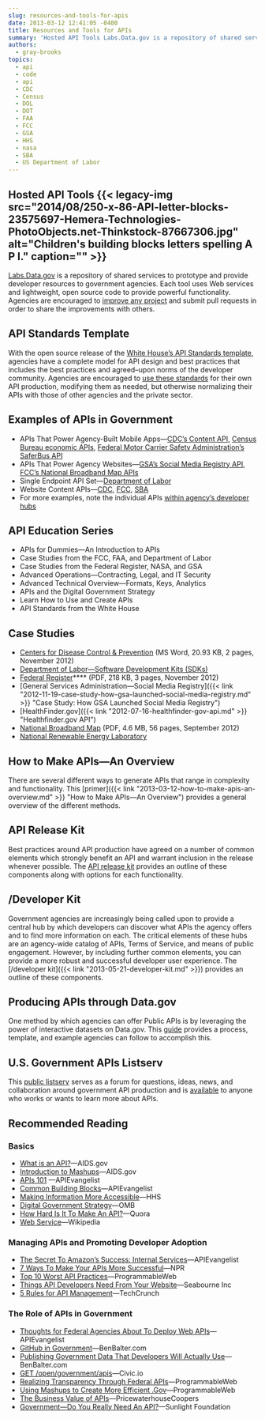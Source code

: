 ```yaml
---
slug: resources-and-tools-for-apis
date: 2013-03-12 12:41:05 -0400
title: Resources and Tools for APIs
summary: 'Hosted API Tools Labs.Data.gov is a repository of shared services to prototype and provide developer resources to government agencies. Each tool uses Web services and lightweight, open source code to provide powerful functionality. Agencies are encouraged to improve any project and submit pull requests in order to share the improvements with others. API Standards Template With the open'
authors:
  - gray-brooks
topics:
  - api
  - code
  - api
  - CDC
  - Census
  - DOL
  - DOT
  - FAA
  - FCC
  - GSA
  - HHS
  - nasa
  - SBA
  - US Department of Labor
---
```


## <a name="hosted-api-tools"></a>Hosted API Tools {{< legacy-img src="2014/08/250-x-86-API-letter-blocks-23575697-Hemera-Technologies-PhotoObjects.net-Thinkstock-87667306.jpg" alt="Children's building blocks letters spelling A P I." caption="" >}}

[Labs.Data.gov](http://labs.data.gov/) is a repository of shared services to prototype and provide developer resources to government agencies. Each tool uses Web services and lightweight, open source code to provide powerful functionality. Agencies are encouraged to [improve any project](http://labs.data.gov/) and submit pull requests in order to share the improvements with others.

## <a name="api-standards-template"></a>API Standards Template

With the open source release of the [White House&#8217;s API Standards template](https://github.com/WhiteHouse/api-standards), agencies have a complete model for API design and best practices that includes the best practices and agreed–upon norms of the developer community. Agencies are encouraged to [use these standards](https://github.com/WhiteHouse/api-standards) for their own API production, modifying them as needed, but otherwise normalizing their APIs with those of other agencies and the private sector.

## <a name="examples-apis-government"></a>Examples of APIs in Government

  * APIs That Power Agency-Built Mobile Apps—[CDC’s Content API](http://tools.cdc.gov/syndication/api.aspx), [Census Bureau economic APIs](http://www.census.gov/developers/), [Federal Motor Carrier Safety Administration’s SaferBus API](https://mobile.fmcsa.dot.gov/developer/home.page)
  * APIs That Power Agency Websites—[GSA’s Social Media Registry API](http://www.usa.gov/About/developer-resources/social-media-registry.shtml), [FCC’s National Broadband Map APIs](http://www.broadbandmap.gov/developer)
  * Single Endpoint API Set—[Department of Labor](http://developer.dol.gov/)
  * Website Content APIs—[CDC](http://tools.cdc.gov/syndication/api.aspx), [FCC](http://www.fcc.gov/developers/fcc-content-api), [SBA](http://www.sba.gov/about-sba-info/140931)
  * For more examples, note the individual APIs [within agency&#8217;s developer hubs](https://github.com/GSA/slash-developer-pages#readme)

## <a name="api-education-series"></a>API Education Series

  * APIs for Dummies—An Introduction to APIs
  * Case Studies from the FCC, FAA, and Department of Labor
  * Case Studies from the Federal Register, NASA, and GSA
  * Advanced Operations—Contracting, Legal, and IT Security
  * Advanced Technical Overview—Formats, Keys, Analytics
  * APIs and the Digital Government Strategy
  * Learn How to Use and Create APIs
  * API Standards from the White House

## <a name="case-studies"></a>Case Studies

  * [Centers for Disease Control & Prevention](https://s3.amazonaws.com/digitalgov/_legacy-img/2014/01/cdc-content-services-api.docx "CDC case study") (MS Word, 20.93 KB, 2 pages, November 2012)
  * [Department of Labor—Software Development Kits (SDKs)](https://digitalgov.sites.usa.gov/2012/11/19/case-study-how-dol-created-software-development-kits-sdks/ "Case Study: How DOL Created Software Development Kits - SDKs")
  * [Federal Register](https://www.federalregister.gov/uploads/2012/11/FR2-API-Case-Study1.pdf)**** (PDF, 218 KB, 3 pages, November 2012)
  * [General Services Administration—Social Media Registry]({{< link "2012-11-19-case-study-how-gsa-launched-social-media-registry.md" >}} "Case Study: How GSA Launched Social Media Registry")
  * [HealthFinder.gov]({{< link "2012-07-16-healthfinder-gov-api.md" >}} "Healthfinder.gov API")
  * [National Broadband Map](http://www.wilsoncenter.org/sites/default/files/National%20Broadband%20Map%20Wilson%20Center%20Case%20Study.pdf) (PDF, 4.6 MB, 56 pages, September 2012)
  * [National Renewable Energy Laboratory](http://developer.nrel.gov/api-case-study/)

## <a name="how-to-make-apis-overview"></a>How to Make APIs—An Overview

There are several different ways to generate APIs that range in complexity and functionality. This [primer]({{< link "2013-03-12-how-to-make-apis-an-overview.md" >}} "How to Make APIs—An Overview") provides a general overview of the different methods.

## <a name="api-release-kit"></a>API Release Kit

Best practices around API production have agreed on a number of common elements which strongly benefit an API and warrant inclusion in the release whenever possible. The [API release kit](https://digitalgov.sites.usa.gov/2013/05/16/api-release-kit/ "API Release Kit") provides an outline of these components along with options for each functionality.

## <a name="developer-kit"></a>/Developer Kit

Government agencies are increasingly being called upon to provide a central hub by which developers can discover what APIs the agency offers and to find more information on each. The critical elements of these hubs are an agency-wide catalog of APIs, Terms of Service, and means of public engagement. However, by including further common elements, you can provide a more robust and successful developer user experience. The [/developer kit]({{< link "2013-05-21-developer-kit.md" >}}) provides an outline of these components.

## <a name="producing-apis-through-data.gov"></a>Producing APIs through Data.gov

One method by which agencies can offer Public APIs is by leveraging the power of interactive datasets on Data.gov. This [guide](https://digitalgov.sites.usa.gov/2013/04/30/producing-apis-through-data-gov/ "Producing APIs through Data.gov") provides a process, template, and example agencies can follow to accomplish this.

## <a name="government-api-listserv"></a>U.S. Government APIs Listserv

This [public listserv](https://groups.google.com/forum/?fromgroups#!forum/us-government-apis) serves as a forum for questions, ideas, news, and collaboration around government API production and is [available](https://groups.google.com/forum/?fromgroups#!forum/us-government-apis) to anyone who works or wants to learn more about APIs.

## <a name="recommended-reading"></a>Recommended Reading

### Basics

  * [What is an API?](http://blog.aids.gov/2012/04/open-data-in-action-what-is-an-api.html)—AIDS.gov
  * [Introduction to Mashups](http://blog.aids.gov/2008/11/introduction-to.html)—AIDS.gov
  * [APIs 101](http://apievangelist.com/) —APIEvangelist
  * [Common Building Blocks](http://apievangelist.com/2011/03/07/api-area--common-building-blocks/)—APIEvangelist
  * [Making Information More Accessible](http://www.healthdata.gov/blog/making-information-more-accessible-digital-government-strategy)—HHS
  * [Digital Government Strategy](http://www.whitehouse.gov/sites/default/files/omb/egov/digital-government/digital-government.html)—OMB
  * [How Hard Is It To Make An API?](http://www.quora.com/APIs/How-hard-is-it-to-make-an-API)—Quora
  * [Web Service](http://en.wikipedia.org/wiki/Web_service)—Wikipedia

### Managing APIs and Promoting Developer Adoption

  * [The Secret To Amazon&#8217;s Success: Internal Services](http://apievangelist.com/2012/01/12/the-secret-to-amazons-success-internal-apis/)—APIEvangelist
  * [7 Ways To Make Your APIs More Successful](http://blog.programmableweb.com/2010/03/31/7-ways-to-make-your-api-more-successful/?utm_source=feedburner&utm_medium=feed&utm_campaign=Feed:+ProgrammableWeb+(ProgrammableWeb:+Blog)&utm_content=Google+Reader)—NPR
  * [Top 10 Worst API Practices](http://blog.programmableweb.com/2012/08/03/top-10-api-worst-practices/)—ProgrammableWeb
  * [Things API Developers Need From Your Website](http://seabourneinc.com/2012/07/12/things-api-developers-need-from-your-website/)—Seabourne Inc
  * [5 Rules for API Management](http://techcrunch.com/2012/11/11/5-rules-for-api-management/)—TechCrunch

### The Role of APIs in Government

  * [Thoughts for Federal Agencies About To Deploy Web APIs](http://apievangelist.com/2012/06/02/thoughts-for-federal-agencies-about-to-deploy-web-apis/)—APIEvangelist
  * [GitHub in Government](http://ben.balter.com/open-source-for-government/#github)—BenBalter.com
  * [Publishing Government Data That Developers Will Actually Use](http://ben.balter.com/2012/06/02/publishing-government-data-that-developers-will-actually-use/)—BenBalter.com
  * [GET /open/government/apis](http://civic.io/2012/02/23/get-opengovernmentapis/)—Civic.io
  * [Realizing Transparency Through Federal APIs](http://blog.programmableweb.com/2009/03/04/realizing-transparency-through-federal-government-apis/?utm_source=feedburner&utm_medium=feed&utm_campaign=Feed:+ProgrammableWeb+(ProgrammableWeb:+Blog)&utm_content=Google+Reader)—ProgrammableWeb
  * [Using Mashups to Create More Efficient .Gov](http://blog.programmableweb.com/2009/05/14/using-mashups-to-create-a-more-efficient-government/?utm_source=feedburner&utm_medium=feed&utm_campaign=Feed:+ProgrammableWeb+(ProgrammableWeb:+Blog)&utm_content=Google+Reader)—ProgrammableWeb
  * [The Business Value of APIs](http://www.pwc.com/us/en/technology-forecast/2012/issue2/download.jhtml)—PricewaterhouseCoopers
  * [Government—Do You Really Need An API?](http://sunlightfoundation.com/blog/2012/03/21/government-do-you-really-need-an-api/)—Sunlight Foundation
